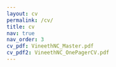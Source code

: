 ```yaml
---
layout: cv
permalink: /cv/
title: cv
nav: true
nav_order: 3
cv_pdf: VineethNC_Master.pdf
cv_pdf2: VineethNC_OnePagerCV.pdf
---
```

